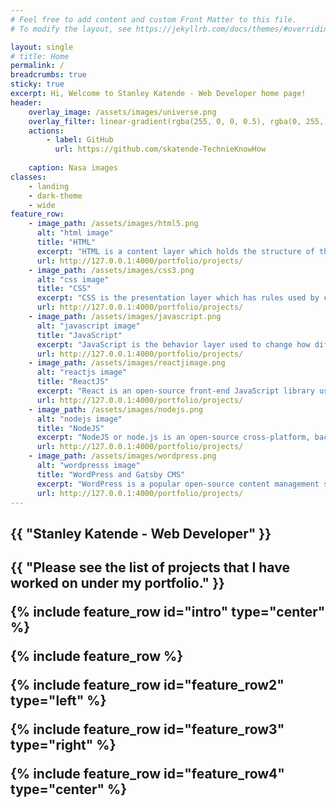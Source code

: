 ```yaml
---
# Feel free to add content and custom Front Matter to this file.
# To modify the layout, see https://jekyllrb.com/docs/themes/#overriding-theme-defaults

layout: single
# title: Home
permalink: /
breadcrumbs: true
sticky: true
excerpt: Hi, Welcome to Stanley Katende - Web Developer home page!
header:
    overlay_image: /assets/images/universe.png
    overlay_filter: linear-gradient(rgba(255, 0, 0, 0.5), rgba(0, 255, 255, 0.5))
    actions:
        - label: GitHub 
          url: https://github.com/skatende-TechnieKnowHow
        
    caption: Nasa images
classes:
    - landing
    - dark-theme
    - wide
feature_row:
    - image_path: /assets/images/html5.png
      alt: "html image"
      title: "HTML"
      excerpt: "HTML is a content layer which holds the structure of the web website, the pages, and it adds semantics to the content displayed by different browsers."
      url: http://127.0.0.1:4000/portfolio/projects/
    - image_path: /assets/images/css3.png
      alt: "css image"
      title: "CSS"
      excerpt: "CSS is the presentation layer which has rules used by classes and selectors to determine how the HTML content will be displayed on different screen sizes."
      url: http://127.0.0.1:4000/portfolio/projects/
    - image_path: /assets/images/javascript.png
      alt: "javascript image"
      title: "JavaScript"
      excerpt: "JavaScript is the behavior layer used to change how different parts of the website will behave, and it adds interactivity to the web pages."
      url: http://127.0.0.1:4000/portfolio/projects/
    - image_path: /assets/images/reactjimage.png
      alt: "reactjs image"
      title: "ReactJS"
      excerpt: "React is an open-source front-end JavaScript library used build user interfaces(UI) which can be class based or function based components."
      url: http://127.0.0.1:4000/portfolio/projects/
    - image_path: /assets/images/nodejs.png
      alt: "nodejs image"
      title: "NodeJS"
      excerpt: "NodeJS or node.js is an open-source cross-platform, back-end JavaScript runtime environment that  runs on the V8 engine and executes JavaScript code outside the web browser."
      url: http://127.0.0.1:4000/portfolio/projects/
    - image_path: /assets/images/wordpress.png
      alt: "wordpresss image"
      title: "WordPress and Gatsby CMS"
      excerpt: "WordPress is a popular open-source content management system (CMS) written in PHP, and used on many websites. Gatsby is a React-based open source framework with performance, scalability and security built-in."
      url: http://127.0.0.1:4000/portfolio/projects/
---
```


<h2>{{ "Stanley Katende - Web Developer" }}<h2>


<p>{{ "Please see the list of projects that I have worked on under my portfolio." }}<p>


{% include feature_row id="intro" type="center" %}

{% include feature_row %}

{% include feature_row id="feature_row2" type="left" %}

{% include feature_row id="feature_row3" type="right" %}

{% include feature_row id="feature_row4" type="center" %}
